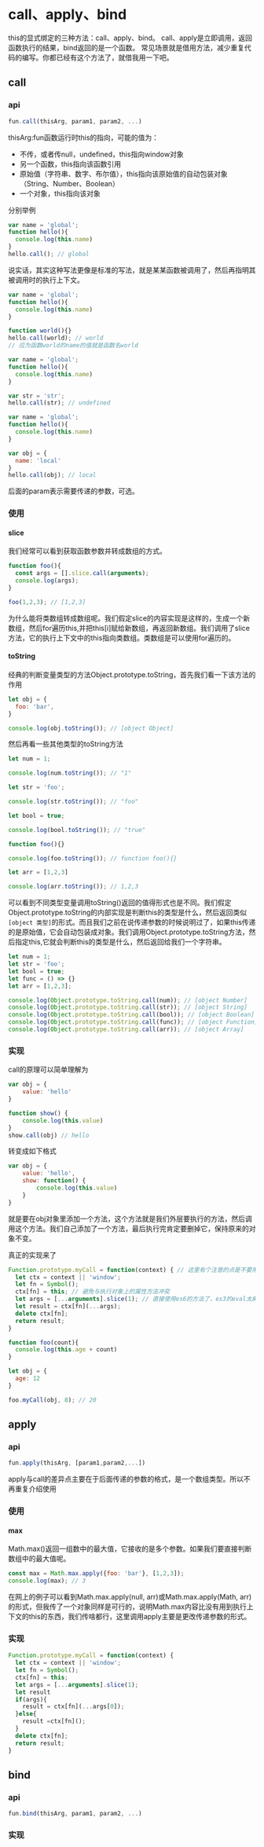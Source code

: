 # call、apply、bind

this的显式绑定的三种方法：call、apply、bind。
call、apply是立即调用，返回函数执行的结果，bind返回的是一个函数。
常见场景就是借用方法，减少重复代码的编写。你都已经有这个方法了，就借我用一下吧。

## call

### api
``` javascript
fun.call(thisArg, param1, param2, ...)
```
thisArg:fun函数运行时this的指向，可能的值为：
* 不传，或者传null，undefined，this指向window对象
* 另一个函数，this指向该函数引用
* 原始值（字符串、数字、布尔值），this指向该原始值的自动包装对象（String、Number、Boolean）
* 一个对象，this指向该对象

分别举例
``` javascript
var name = 'global';
function hello(){
  console.log(this.name)
}
hello.call(); // global
```
说实话，其实这种写法更像是标准的写法，就是某某函数被调用了，然后再指明其被调用时的执行上下文。

``` javascript
var name = 'global';
function hello(){
  console.log(this.name)
}

function world(){}
hello.call(world); // world 
// 应为函数world的name的值就是函数名world
```

``` javascript
var name = 'global';
function hello(){
  console.log(this.name)
}

var str = 'str';
hello.call(str); // undefined
```

``` javascript
var name = 'global';
function hello(){
  console.log(this.name)
}

var obj = {
  name: 'local'
}
hello.call(obj); // local
```

后面的param表示需要传递的参数，可选。

### 使用

#### slice

我们经常可以看到获取函数参数并转成数组的方式。

``` javascript
function foo(){
  const args = [].slice.call(arguments);
  console.log(args);
}

foo(1,2,3); // [1,2,3]
```

为什么能将类数组转成数组呢。我们假定slice的内容实现是这样的，生成一个新数组，然后for遍历this,并把this[i]赋给新数组，再返回新数组。我们调用了slice方法，它的执行上下文中的this指向类数组。类数组是可以使用for遍历的。



#### toString

经典的判断变量类型的方法Object.prototype.toString，首先我们看一下该方法的作用

``` javascript
let obj = {
  foo: 'bar',
}

console.log(obj.toString()); // [object Object]
```

然后再看一些其他类型的toString方法

```javascript
let num = 1;

console.log(num.toString()); // "1"
```

``` javascript
let str = 'foo';

console.log(str.toString()); // "foo"
```

``` javascript
let bool = true;

console.log(bool.toString()); // "true"
```

``` javascript
function foo(){}

console.log(foo.toString()); // function foo(){} 
```

``` javascript
let arr = [1,2,3]

console.log(arr.toString()); // 1,2,3
```

可以看到不同类型变量调用toString()返回的值得形式也是不同。我们假定Object.prototype.toString的内部实现是判断this的类型是什么，然后返回类似`[object 类型]`的形式。而且我们之前在说传递参数的时候说明过了，如果this传递的是原始值，它会自动包装成对象。我们调用Object.prototype.toString方法，然后指定this,它就会判断this的类型是什么，然后返回给我们一个字符串。

``` javascript
let num = 1;
let str = 'foo';
let bool = true;
let func = () => {}
let arr = [1,2,3];

console.log(Object.prototype.toString.call(num)); // [object Number]
console.log(Object.prototype.toString.call(str)); // [object String]
console.log(Object.prototype.toString.call(bool)); // [object Boolean]
console.log(Object.prototype.toString.call(func)); // [object Function]
console.log(Object.prototype.toString.call(arr)); // [object Array]
```



### 实现

call的原理可以简单理解为

```javascript
var obj = {
    value: 'hello'
}

function show() {
    console.log(this.value)
}
show.call(obj) // hello
```

转变成如下格式

``` javascript
var obj = {
    value: 'hello',
    show: function() {
        console.log(this.value)
    }
}
```

就是要在obj对象里添加一个方法，这个方法就是我们外层要执行的方法，然后调用这个方法。我们自己添加了一个方法，最后执行完肯定要删掉它，保持原来的对象不变。

真正的实现来了

``` javascript
Function.prototype.myCall = function(context) { // 这里有个注意的点是不要用箭头函数，不然拿不到this啦
  let ctx = context || 'window';
  let fn = Symbol();
  ctx[fn] = this; // 避免与执行对象上的属性方法冲突
  let args = [...arguments].slice(1); // 直接使用es6的方法了，es3的eval太麻烦
  let result = ctx[fn](...args);
  delete ctx[fn];
  return result;
}
```

```javascript
function foo(count){
  console.log(this.age + count)
}

let obj = {
  age: 12
}

foo.myCall(obj, 8); // 20
```



## apply
### api
``` javascript
fun.apply(thisArg, [param1,param2,...])
```
apply与call的差异点主要在于后面传递的参数的格式，是一个数组类型。所以不再重复介绍使用



### 使用

#### max

Math.max()返回一组数中的最大值，它接收的是多个参数。如果我们要直接判断数组中的最大值呢。

``` javascript
const max = Math.max.apply({foo: 'bar'}, [1,2,3]);
console.log(max); // 3
```

在网上的例子可以看到Math.max.apply(null, arr)或Math.max.apply(Math, arr)的形式，但我传了一个对象同样是可行的，说明Math.max内容比没有用到执行上下文的this的东西，我们传啥都行，这里调用apply主要是更改传递参数的形式。

### 实现

``` javascript
Function.prototype.myCall = function(context) {
  let ctx = context || 'window';
  let fn = Symbol();
  ctx[fn] = this;
  let args = [...arguments].slice(1);
  let result
  if(args){
    result = ctx[fn](...args[0]);
  }else{
    result =ctx[fn]();
  }
  delete ctx[fn];
  return result;
}
```



## bind
### api
```javascript
fun.bind(thisArg, param1, param2, ...)
```

### 实现